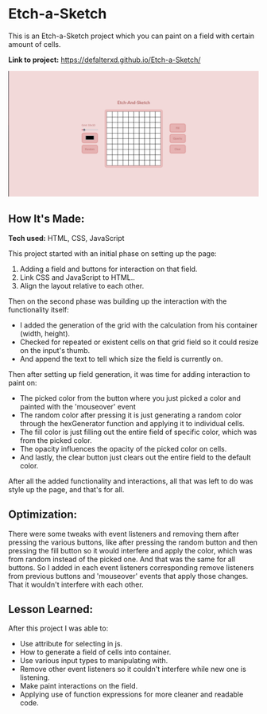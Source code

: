 # Etch-a-Sketch
This is an Etch-a-Sketch project which you can paint on a field with certain amount of cells.

**Link to project:** https://defalterxd.github.io/Etch-a-Sketch/

![etch-a-sketch tag](./project_overview.png)

## How It's Made:

**Tech used:** HTML, CSS, JavaScript

This project started with an initial phase on setting up the page:

<ol>
  <li>Adding a field and buttons for interaction on that field.</li>
  <li>Link CSS and JavaScript to HTML..</li>
  <li>Align the layout relative to each other.</li>
</ol>

Then on the second phase was building up the interaction with the functionality itself:

<ul>
  <li>I added the generation of the grid with the calculation from his container (width, height).</li>
  <li>Checked for repeated or existent cells on that grid field so it could resize on the input's thumb.</li>
  <li>And append the text to tell which size the field is currently on.</li>
</ul>

Then after setting up field generation, it was time for adding interaction to paint on:

<ul>
  <li>The picked color from the button where you just picked a color and painted with the 'mouseover' event</li>
  <li>The random color after pressing it is just generating a random color through the hexGenerator function and applying it to individual cells.</li>
  <li>The fill color is just filling out the entire field of specific color, which was from the picked color.</li>
  <li>The opacity influences the opacity of the picked color on cells.</li>
  <li>And lastly, the clear button just clears out the entire field to the default color.</li>
</ul>

After all the added functionality and interactions, all that was left to do was style up the page, and that's for all.

## Optimization:

There were some tweaks with event listeners and removing them after pressing the various buttons, like after pressing the random button and then pressing the fill button so it would interfere and apply the color, which was from random instead of the picked one. And that was the same for all buttons. So I added in each event listeners corresponding remove listeners from previous buttons and 'mouseover' events that apply those changes. That it wouldn't interfere with each other.

## Lesson Learned:

After this project I was able to:
<ul>
    <li>Use attribute for selecting in js.</li>
    <li>How to generate a field of cells into container.</li>
    <li>Use various input types to manipulating with.</li>
    <li>Remove other event listeners so it couldn't interfere while new one is listening.</li>
    <li>Make paint interactions on the field.</li>
    <li>Applying use of function expressions for more cleaner and readable code.</li>
</ul>
